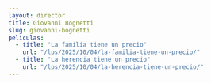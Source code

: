 ```yaml
---
layout: director
title: Giovanni Bognetti
slug: giovanni-bognetti
peliculas:
  - title: "La familia tiene un precio"
    url: "/lps/2025/10/04/la-familia-tiene-un-precio/"
  - title: "La herencia tiene un precio"
    url: "/lps/2025/10/04/la-herencia-tiene-un-precio/"
---
```

